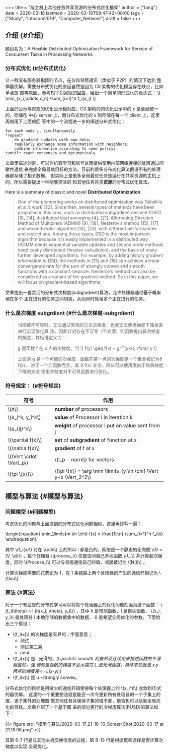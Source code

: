 +++
title = "与主机上其他任务共享资源的分布式优化框架"
author = ["tang"]
date = 2020-03-18
lastmod = 2020-03-18T09:47:43+08:00
tags = ["Study", "Infocom2019", "Computer_Network"]
draft = false
+++

## 介绍 {#介绍}

题目名为：A Flexible Distributed Optimization Framework for Service of Concurrent Tasks in
Processing Networks


### 分布式优化 {#分布式优化}

让一群没有服务器指挥的节点，在仅和邻居通讯（类似于 P2P）的情况下达到
整体最优解。需要分布式优化的原因自然是因为 CS 架构的优化模型存在缺点，比如单点故
障等原因，参考知乎[刘家耿的回答](https://www.zhihu.com/question/59260302)，给出一个简单的形式化的表达式：
\\[
  \min\_{x\_i,\cdots,x\_n} \sum\_{i=1}^n f\_i(x\_i)
\\]

上面的公示与常规的优化公示相对应，CS 架构的的优化公示中的 x 是全局统一的，存储在
中心 server 上，而分布式优化的 x 则存储在每一个 client 上，这里再借用下上面的回
答中的一个流程进一步的阐述分布式优化：

```english
for each node i, simultaneously
*repeat*
    do gradient updates with own data;
    regularly exchange some information with neighbors;
    combine information according to some policy;
*until* reach consensus and optimaticaly
```

文章里描述的是，可以为机器学习和信号处理提供使用内部网络连接的处理通过间歇性通信
来完成全局最优目标的方法。目前的很多分布式化算法假设所有的处理器都存储了相关数据，
但实际上是很多全局最优任务是运行在共享资源的主机上的，所以需要提出一种能够灵活的
和其他任务共享**资源**的分布式优化算法。

Here is a summary of classic and novel **Distributed Optimization**

> One of the pioneering works on distributed optimization was Tsitsiklis et al.’s
> work [22]. Since then, several types of methods have been proposed in this area,
> such as distributed subgradient descent (DSD) [8], [14], distributed dual
> averaging [4], [21], Alternating Direction Method of Multipliers (ADMM) [9],
> [18], Nesterov’s method [15], [17] and second-order algorithm [10], [23], with
> different performances and restrictions. Among these types, DSD is the most
> important algorithm because it is easily implemented in a distributed way (ADMM
> needs sequential variable updates and second order methods need costly
> distributed Hessian calculation), and the basis of many further developed
> algorithms. For example, by adding history gradient information to DSD, the
> methods in [13] and [16] can achieve a linear convergence rate for the sum of
> strongly convex and smooth functions with a constant stepsize. Nesterov’s method
> can also be considered as a variant of the gradient method. So in this paper, we
> will focus on gradient-based algorithms.

文章提出一套灵活的分布式次梯度(subgradient)算法，允许处理器通过基于概率地在多个
正在进行的任务之间切换，从而同时处理多个正在进行的任务。


### 什么是次梯度 **subgrdient** {#什么是次梯度-subgrdient}

> 当函数不可导时，无法通过常规的方法求梯度，也就无法使用梯度下降发来进行实现优化算
> 法，因此针对存在不可导（不光滑）的函数提出其次梯度的概念，其标准定义为：
>
> g 是函数 f 在 x 点的次梯度，当
> \\[
>     f(y) \geq f(x) + g^T(y-x), \forall y
> \\]
>
> 上面的 g 是一个可能的次梯度，函数在某一点的次梯度是一个集合被记为&part; f(x)，
> 对于一个凸函数而言，其 &part; f(x) 非空。所以可以使用类似于经典梯度下降的方法
> 使用次梯度对不可导函数进行优化。


### 符号规定： {#符号规定}

| 符号                       | 作用                                                                     |
|--------------------------|------------------------------------------------------------------------|
| \\(n\\)                    | **number** of processors                                                 |
| \\(x\_i^k, y\_i^k\\)       | **value** of Processor i in iteration k                                  |
| \\(a\_{ij}^k\\)            | **weight** of processor i put on value sent from j                       |
| \\(\partial f(x)\\)        | **set** of **subgradient** of function at x                              |
| \\(\nabla f(x)\\)          | **gradient** of f at x                                                   |
| \\(\Vert \cdot \Vert\_p\\) | \\(l\_p - norm\\) for vectors                                            |
| \\(\pi \\{x\\}\\)          | \\(\pi \\{x\\} = \arg \min \limits\_{y \in \chi} \Vert y-x \Vert\_2^2\\) |


## 模型与算法 {#模型与算法}


### 问题模型 {#问题模型}

考虑优化的问题与上面提到的分布式优化问题相似，这里再抄写一遍：

\begin{equation}
\min\_\limits{m \in \chi} f(x) = \frac{1}{n} \sum\_{i=1}^n f\_i(x)
\end{equation}

其中 \\(f\_i(x)\\) 对在 \\(\chi\\) 上的所以 i 都是凸的。网络是一个静态的无向图 \\(G = (V,
\xi)\\) ，每个处理器 \\(process\_i\\) 仅能访问自己本地函数 \\(f\_i\\) 并计算起次梯度，同时
\\(Process\_i\\) 可以与邻居通信自己的值，邻居被记为 \\(N(i)\\) 。

计算次梯度需要的花费记为 1，在 1 条链路上两个处理器的产生的通信开销记为 \\(\tau\\)


### 算法 {#算法}

对于一个有监督的分布式学习可以将每个处理器上的优化问题刻画为这个函数：
\\(f\_i(\theta) = l (h(x\_i; \theta), y\_i)\\) ，其中 h 是预测函数，l 是损失函数， \\(x\_i,
y\_i\\) 是处理器 i 本地存储的数据集中的数据， &theta; 是希望全局优化的参数，下面给出三个假设：

-   \\(f\_i(x)\\) 的次梯度是有界的；字面意思；
    -   测试
    -   测试第二遍
    -   ceui
-   \\(f\_i(x)\\) 是 l 光滑的，(_Lipschitz smooth 利普希茨连续用来描述函数的平滑程度的，强
    调的是函数的梯度不会太突兀 L 是光滑程度，具体来说就是 x,y 两点的梯度差<= L|x-y|._)
-   \\(f\_i(x)\\) 是 &mu; -strongly convex。

分布式优化的目标是用做少的通信开销使得每个处理器上的 \\(x\_i^k\\) 收敛到(1)式的最优解。
这里的一个重要想法就是能否一次今更新所有处理器的一个子集上的值，该子集外的处理器
做其他任务并保持子集的值不变，能否也可以达到全局优化的目标。文章介绍了一个基于概
率的部分更行的次梯度算法(PUSD)的算法如下：

{{< figure src="模型与算法/2020-03-17_21-18-10_Screen Shot 2020-03-17 at 21.18.06.png" >}}

其第 6-7 行是与其他主机交换信息的过程，第 8-13 行是根据概率选择是否计算次梯度以实现
全局优化。
